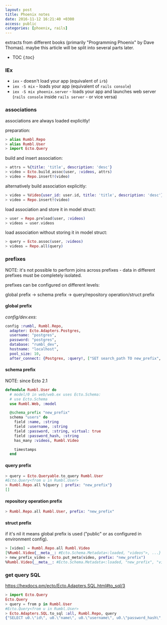 ```yaml
---
layout: post
title: Phoenix notes
date: 2016-11-12 16:21:40 +0300
access: public
categories: [phoenix, rails]
---
```


extracts from different books (primarily "Programming Phoenix" by Dave Thomas).
maybe this article will be split into several parts later.

<!-- more -->

* TOC
{:toc}

### IEx

- `iex` - doesn't load your app (equivalent of `irb`)
- `iex -S mix` - loads your app (equivalent of `rails console`)
- `iex -S mix phoenix.server` - loads your app and launches web server
  (`rails console` inside `rails server` - or vice versa)

### associations

associations are always loaded explicitly!

preparation:

```elixir
> alias Rumbl.Repo
> alias Rumbl.User
> import Ecto.Query
```

build and insert association:

```elixir
> attrs = %{title: 'title', description: 'desc'}
> video = Ecto.build_assoc(user, :videos, attrs)
> video = Repo.insert!(video)
```

alternatively build association explicitly:

```elixir
> video = %Video{user_id: user.id, title: 'title', description: 'desc'}
> video = Repo.insert!(video)
```

load association and store it in model struct:

```elixir
> user = Repo.preload(user, :videos)
> videos = user.videos
```

load association without storing it in model struct:

```elixir
> query = Ecto.assoc(user, :videos)
> videos = Repo.all(query)
```

### prefixes

NOTE: it's not possible to perform joins across prefixes -
data in different prefixes must be completely isolated.

prefixes can be configured on different levels:

global prefix ->
  schema prefix ->
    query/repository operation/struct prefix

#### global prefix

_config/dev.exs_:

```elixir
config :rumbl, Rumbl.Repo,
  adapter: Ecto.Adapters.Postgres,
  username: "postgres",
  password: "postgres",
  database: "rumbl_dev",
  hostname: "localhost",
  pool_size: 10,
  after_connect: {Postgrex, :query!, ["SET search_path TO new_prefix", []]}
```

#### schema prefix

NOTE: since Ecto 2.1

```elixir
defmodule Rumbl.User do
  # model/0 in web/web.ex uses Ecto.Schema:
  # use Ecto.Schema
  use Rumbl.Web, :model

  @schema_prefix "new_prefix"
  schema "users" do
    field :name, :string
    field :username, :string
    field :password, :string, virtual: true
    field :password_hash, :string
    has_many :videos, Rumbl.Video

    timestamps
  end
```

#### query prefix

```elixir
> query = Ecto.Queryable.to_query Rumbl.User
#Ecto.Query<from u in Rumbl.User>
> Rumbl.Repo.all %{query | prefix: "new_prefix"}
[]
```

#### repository operation prefix

```elixir
> Rumbl.Repo.all Rumbl.User, prefix: "new_prefix"
```

#### struct prefix

if it's nil it means global prefix is used
("public" or as configured in environment config).

```elixir
> [video] = Rumbl.Repo.all Rumbl.Video
[%Rumbl.Video{__meta__: #Ecto.Schema.Metadata<:loaded, "videos">, ...}
> new_prefix_video = Ecto.put_meta(video, prefix: "new_prefix")
%Rumbl.Video{__meta__: #Ecto.Schema.Metadata<:loaded, "new_prefix", "videos">, ...}
```

### get query SQL

<https://hexdocs.pm/ecto/Ecto.Adapters.SQL.html#to_sql/3>

```elixir
> import Ecto.Query
Ecto.Query
> query = from p in Rumbl.User
#Ecto.Query<from u in Rumbl.User>
> Ecto.Adapters.SQL.to_sql :all, Rumbl.Repo, query
{"SELECT u0.\"id\", u0.\"name\", u0.\"username\", u0.\"password_hash\", u0.\"inserted_at\", u0.\"updated_at\" FROM \"users\" AS u0", []}
```
